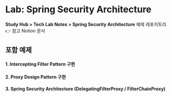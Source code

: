 # Lab: Spring Security Architecture

**Study Hub > Tech Lab Notes > Spring Security Architecture** 예제 레포지토리  
👉 참고 Notion 문서

## 포함 예제
#### 1. Intercepting Filter Pattern 구현
#### 2. Proxy Design Pattern 구현
#### 3. Spring Security Architecture (DelegatingFilterProxy / FilterChainProxy)
